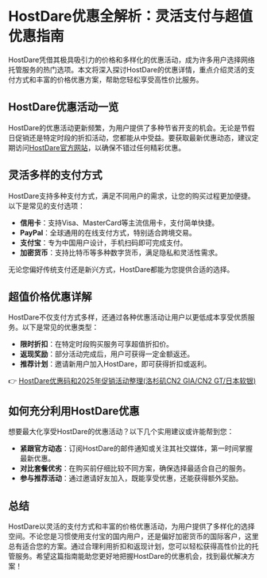 # HostDare优惠全解析：灵活支付与超值优惠指南

HostDare凭借其极具吸引力的价格和多样化的优惠活动，成为许多用户选择网络托管服务的热门选项。本文将深入探讨HostDare的优惠详情，重点介绍灵活的支付方式和丰富的价格优惠方案，帮助您轻松享受高性价比服务。

## HostDare优惠活动一览

HostDare的优惠活动更新频繁，为用户提供了多种节省开支的机会。无论是节假日促销还是特定时段的折扣活动，您都能从中受益。要获取最新优惠动态，建议定期访问[HostDare官方网站](https://bit.ly/hostdare)，以确保不错过任何精彩优惠。

## 灵活多样的支付方式

HostDare支持多种支付方式，满足不同用户的需求，让您的购买过程更加便捷。以下是常见的支付选项：

- **信用卡**：支持Visa、MasterCard等主流信用卡，支付简单快捷。
- **PayPal**：全球通用的在线支付方式，特别适合跨境交易。
- **支付宝**：专为中国用户设计，手机扫码即可完成支付。
- **加密货币**：支持比特币等多种数字货币，满足隐私和灵活性需求。

无论您偏好传统支付还是新兴方式，HostDare都能为您提供合适的选择。

## 超值价格优惠详解

HostDare不仅支付方式多样，还通过各种优惠活动让用户以更低成本享受优质服务。以下是常见的优惠类型：

- **限时折扣**：在特定时段购买服务可享超值折扣价。
- **返现奖励**：部分活动完成后，用户可获得一定金额返还。
- **推荐计划**：邀请新用户加入HostDare，即可获得折扣或返利。

👉 [HostDare优惠码和2025年促销活动整理(洛杉矶CN2 GIA/CN2 GT/日本软银)](https://bit.ly/hostdare)

## 如何充分利用HostDare优惠

想要最大化享受HostDare的优惠活动？以下几个实用建议或许能帮到您：

- **紧跟官方动态**：订阅HostDare的邮件通知或关注其社交媒体，第一时间掌握最新优惠。
- **对比套餐优劣**：在购买前仔细比较不同方案，确保选择最适合自己的服务。
- **参与推荐活动**：通过邀请好友加入，既能享受优惠，还能获得额外奖励。

## 总结

HostDare以灵活的支付方式和丰富的价格优惠活动，为用户提供了多样化的选择空间。不论您是习惯使用支付宝的国内用户，还是偏好加密货币的国际客户，这里总有适合您的方案。通过合理利用折扣和返现计划，您可以轻松获得高性价比的托管服务。希望这篇指南能助您更好地把握HostDare的优惠机会，找到最优解决方案！